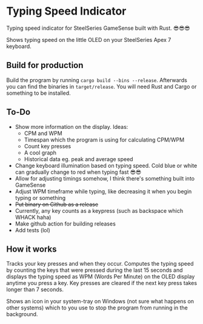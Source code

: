 # Typing Speed Indicator 
Typing speed indicator for SteelSeries GameSense built with Rust. 😎😎😎

Shows typing speed on the little OLED on your SteelSeries Apex 7 keyboard.

## Build for production
Build the program by running `cargo build --bins --release`. Afterwards you can find the binaries in `target/release`. You will need Rust and Cargo or something to be installed.

## To-Do
- Show more information on the display. Ideas:
   * CPM and WPM
   * Timespan which the program is using for calculating CPM/WPM
   * Count key presses
   * A cool graph
   * Historical data eg. peak and average speed
- Change keyboard illumination based on typing speed. Cold blue or white can gradually change to red when typing fast 😎😎
- Allow for adjusting timings somehow, I think there's something built into GameSense
- Adjust WPM timeframe while typing, like decreasing it when you begin typing or something
- ~~Put binary on Github as a release~~
- Currently, any key counts as a keypress (such as backspace which WHACK haha)
- Make github action for building releases
- Add tests (lol)

## How it works
Tracks your key presses and when they occur. Computes the typing speed by counting the keys that were pressed during the last 15 seconds and displays the typing speed as WPM (Words Per Minute) on the OLED display anytime you press a key. Key presses are cleared if the next key press takes longer than 7 seconds.

Shows an icon in your system-tray on Windows (not sure what happens on other systems) which to you use to stop the program from running in the background.
